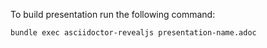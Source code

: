 To build presentation run the following command:

````
bundle exec asciidoctor-revealjs presentation-name.adoc
````

